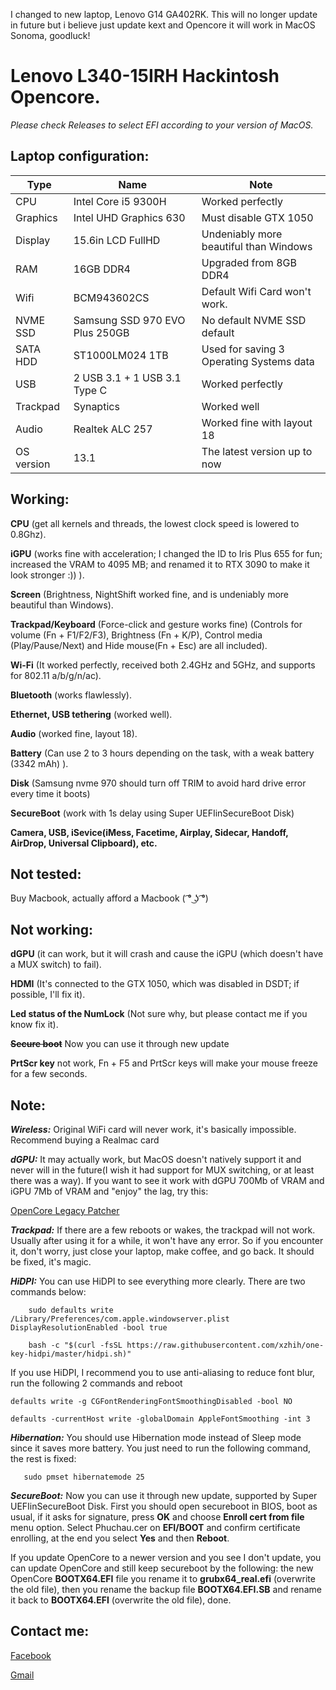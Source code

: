 I changed to new laptop, Lenovo G14 GA402RK. This will no longer update in future but i believe just update kext and Opencore it will work in MacOS Sonoma, goodluck!

# Lenovo L340-15IRH Hackintosh Opencore.

*Please check Releases to select EFI according to your version of MacOS.*

## Laptop configuration:
  | **Type** | **Name** | **Note** |
  | --- | --- | --- |
  | CPU | Intel Core i5 9300H | Worked perfectly |
  | Graphics | Intel UHD Graphics 630 | Must disable GTX 1050 |
  | Display | 15.6in LCD FullHD | Undeniably more beautiful than Windows |
  | RAM | 16GB DDR4 | Upgraded from 8GB DDR4 |
  | Wifi| BCM943602CS | Default Wifi Card won't work. |
  | NVME SSD| Samsung SSD 970 EVO Plus 250GB | No default NVME SSD default |
  | SATA HDD | ST1000LM024 1TB | Used for saving 3 Operating Systems data |
  | USB | 2 USB 3.1 + 1 USB 3.1 Type C | Worked perfectly |
  | Trackpad | Synaptics | Worked well |
  | Audio | Realtek ALC 257 | Worked fine with layout 18 |
  | OS version| 13.1 | The latest version up to now |
  


## Working:

  **CPU** (get all kernels and threads, the lowest clock speed is lowered to 0.8Ghz).
  
  **iGPU** (works fine with acceleration; I changed the ID to Iris Plus 655 for fun; increased the VRAM to 4095 MB; and renamed it to RTX 3090 to make it look stronger :)) ).
  
  **Screen** (Brightness, NightShift worked fine, and is undeniably more beautiful than Windows).
  
  **Trackpad/Keyboard** (Force-click and gesture works fine)
  (Controls for volume (Fn + F1/F2/F3), Brightness (Fn + K/P), Control media (Play/Pause/Next) and Hide mouse(Fn + Esc) are all included).
  
  **Wi-Fi** (It worked perfectly, received both 2.4GHz and 5GHz, and supports for 802.11 a/b/g/n/ac).
  
  **Bluetooth** (works flawlessly).
  
  **Ethernet, USB tethering** (worked well).
  
  **Audio** (worked fine, layout 18).
  
  **Battery** (Can use 2 to 3 hours depending on the task, with a weak battery (3342 mAh) ).
  
  **Disk** (Samsung nvme 970 should turn off TRIM to avoid hard drive error every time it boots)
  
  **SecureBoot** (work with 1s delay using Super UEFIinSecureBoot Disk)
  
  **Camera, USB, iSevice(iMess, Facetime, Airplay, Sidecar, Handoff, AirDrop, Universal Clipboard), etc.**
  
## Not tested:

  Buy Macbook, actually afford a Macbook ( ͡° ͜ʖ ͡°)

## Not working:

  **dGPU** (it can work, but it will crash and cause the iGPU (which doesn't have a MUX switch) to fail).
  
  **HDMI** (It's connected to the GTX 1050, which was disabled in DSDT; if possible, I'll fix it).
  
  **Led status of the NumLock** (Not sure why, but please contact me if you know fix it).
  
  **~~Secure boot~~** Now you can use it through new update
  
  **PrtScr key** not work, Fn + F5 and PrtScr keys will make your mouse freeze for a few seconds.
  
## Note:
  
  ***Wireless:***
  Original WiFi card will never work, it's basically impossible. Recommend buying a Realmac card
  
  ***dGPU:***
  It may actually work, but MacOS doesn't natively support it and never will in the future(I wish it had support for MUX switching, or at least there was a way). If you want to see it work with dGPU 700Mb of VRAM and iGPU 7Mb of VRAM and "enjoy" the lag, try this:
  
  [OpenCore Legacy Patcher](https://github.com/dortania/OpenCore-Legacy-Patcher)
     
  ***Trackpad:***
  If there are a few reboots or wakes, the trackpad will not work. Usually after using it for a while, it won't have any error. So if you encounter it, don't worry, just close your laptop, make coffee, and go back. It should be fixed, it's magic.
  
  ***HiDPI:***
    You can use HiDPI to see everything more clearly. There are two commands below:
  ```
      sudo defaults write /Library/Preferences/com.apple.windowserver.plist DisplayResolutionEnabled -bool true
  ```
    
  ```
      bash -c "$(curl -fsSL https://raw.githubusercontent.com/xzhih/one-key-hidpi/master/hidpi.sh)"
  ```
  
   If you use HiDPI, I recommend you to use anti-aliasing to reduce font blur, run the following 2 commands and reboot
    
    
  ```
  defaults write -g CGFontRenderingFontSmoothingDisabled -bool NO
  ```
  
  ```
  defaults -currentHost write -globalDomain AppleFontSmoothing -int 3
  ```
  
  ***Hibernation:***
  You should use Hibernation mode instead of Sleep mode since it saves more battery. You just need to run the following command, the rest is fixed:
   ```
      sudo pmset hibernatemode 25
  ```
  ***SecureBoot:***
  Now you can use it through new update, supported by Super UEFIinSecureBoot Disk. First you should open secureboot in BIOS, boot as usual, if it asks for  signature, press **OK** and choose **Enroll cert from file** menu option. Select Phuchau.cer on **EFI/BOOT** and confirm certificate enrolling, at the end you select **Yes** and then **Reboot**.
  
  If you update OpenCore to a newer version and you see I don't update, you can update OpenCore and still keep secureboot by the following: the new OpenCore **BOOTX64.EFI** file you rename it to **grubx64_real.efi** (overwrite the old file), then you rename the backup file  **BOOTX64.EFI.SB** and rename it back to **BOOTX64.EFI** (overwrite the old file), done.

  
## Contact me:

  [Facebook](https://www.facebook.com/thaihoangphuchau)
  
  [Gmail](MAILTO:phuchau.developer@gmail.com)
